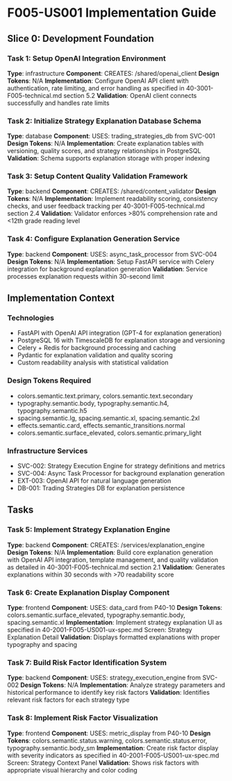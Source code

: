 # F005-US001 Implementation Guide

## Slice 0: Development Foundation

### Task 1: Setup OpenAI Integration Environment
**Type**: infrastructure
**Component**: CREATES: /shared/openai_client
**Design Tokens**: N/A
**Implementation**: 
Configure OpenAI API client with authentication, rate limiting, and error handling as specified in 40-3001-F005-technical.md section 5.2
**Validation**: OpenAI client connects successfully and handles rate limits

### Task 2: Initialize Strategy Explanation Database Schema
**Type**: database
**Component**: USES: trading_strategies_db from SVC-001
**Design Tokens**: N/A
**Implementation**: 
Create explanation tables with versioning, quality scores, and strategy relationships in PostgreSQL
**Validation**: Schema supports explanation storage with proper indexing

### Task 3: Setup Content Quality Validation Framework
**Type**: backend
**Component**: CREATES: /shared/content_validator
**Design Tokens**: N/A
**Implementation**: 
Implement readability scoring, consistency checks, and user feedback tracking per 40-3001-F005-technical.md section 2.4
**Validation**: Validator enforces >80% comprehension rate and <12th grade reading level

### Task 4: Configure Explanation Generation Service
**Type**: backend
**Component**: USES: async_task_processor from SVC-004
**Design Tokens**: N/A
**Implementation**: 
Setup FastAPI service with Celery integration for background explanation generation
**Validation**: Service processes explanation requests within 30-second limit

## Implementation Context

### Technologies
- FastAPI with OpenAI API integration (GPT-4 for explanation generation)
- PostgreSQL 16 with TimescaleDB for explanation storage and versioning
- Celery + Redis for background processing and caching
- Pydantic for explanation validation and quality scoring
- Custom readability analysis with statistical validation

### Design Tokens Required
- colors.semantic.text.primary, colors.semantic.text.secondary
- typography.semantic.body, typography.semantic.h4, typography.semantic.h5
- spacing.semantic.lg, spacing.semantic.xl, spacing.semantic.2xl
- effects.semantic.card, effects.semantic_transitions.normal
- colors.semantic.surface_elevated, colors.semantic.primary_light

### Infrastructure Services
- SVC-002: Strategy Execution Engine for strategy definitions and metrics
- SVC-004: Async Task Processor for background explanation generation
- EXT-003: OpenAI API for natural language generation
- DB-001: Trading Strategies DB for explanation persistence

## Tasks

### Task 5: Implement Strategy Explanation Engine
**Type**: backend
**Component**: CREATES: /services/explanation_engine
**Design Tokens**: N/A
**Implementation**: 
Build core explanation generation with OpenAI API integration, template management, and quality validation as detailed in 40-3001-F005-technical.md section 2.1
**Validation**: Generates explanations within 30 seconds with >70 readability score

### Task 6: Create Explanation Display Component
**Type**: frontend
**Component**: USES: data_card from P40-10
**Design Tokens**: colors.semantic.surface_elevated, typography.semantic.body, spacing.semantic.xl
**Implementation**: 
Implement strategy explanation UI as specified in 40-2001-F005-US001-ux-spec.md Screen: Strategy Explanation Detail
**Validation**: Displays formatted explanations with proper typography and spacing

### Task 7: Build Risk Factor Identification System
**Type**: backend
**Component**: USES: strategy_execution_engine from SVC-002
**Design Tokens**: N/A
**Implementation**: 
Analyze strategy parameters and historical performance to identify key risk factors
**Validation**: Identifies relevant risk factors for each strategy type

### Task 8: Implement Risk Factor Visualization
**Type**: frontend
**Component**: USES: metric_display from P40-10
**Design Tokens**: colors.semantic.status.warning, colors.semantic.status.error, typography.semantic.body_sm
**Implementation**: 
Create risk factor display with severity indicators as specified in 40-2001-F005-US001-ux-spec.md Screen: Strategy Context Panel
**Validation**: Shows risk factors with appropriate visual hierarchy and color coding